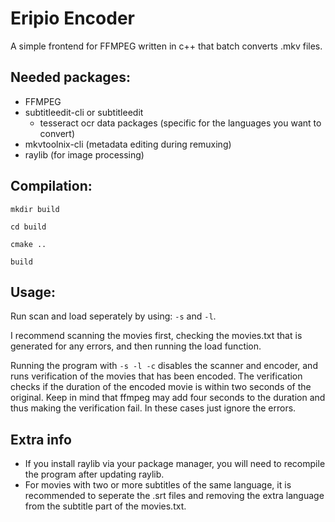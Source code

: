 # Eripio Encoder

A simple frontend for FFMPEG written in c++ that batch converts .mkv files.

## Needed packages:

- FFMPEG 
- subtitleedit-cli or subtitleedit
    - tesseract ocr data packages (specific for the languages you want to convert)
- mkvtoolnix-cli (metadata editing during remuxing)
- raylib (for image processing)

## Compilation:
```
mkdir build

cd build

cmake ..

build
```

## Usage:
Run scan and load seperately by using: `-s` and `-l`. 

I recommend scanning the movies first, checking the movies.txt that is generated for any errors, and then running the load function.

Running the program with `-s -l -c` disables the scanner and encoder, and runs verification of the movies that has been encoded. The verification checks if the duration of the encoded movie is within two seconds of the original. Keep in mind that ffmpeg may add four seconds to the duration and thus making the verification fail. In these cases just ignore the errors. 

## Extra info

- If you install raylib via your package manager, you will need to recompile the program after updating raylib.
- For movies with two or more subtitles of the same language, it is recommended to seperate the .srt files and removing the extra language from the subtitle part of the movies.txt.
